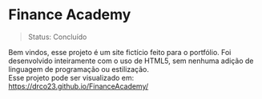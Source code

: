 # Finance Academy

> Status: Concluído

Bem vindos, esse projeto é um site fictício feito para o portfólio.
Foi desenvolvido inteiramente com o uso de HTML5, sem nenhuma adição de linguagem de programação ou estilização. <br>
Esse projeto pode ser visualizado em: https://drco23.github.io/FinanceAcademy/
